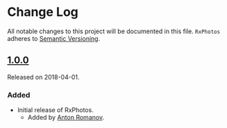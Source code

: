 # Change Log
All notable changes to this project will be documented in this file.
`RxPhotos` adheres to [Semantic Versioning](http://semver.org/).

## [1.0.0](https://github.com/Istered/RxPhotos/releases/tag/1.0.0)
Released on 2018-04-01.

### Added
- Initial release of RxPhotos.
  - Added by [Anton Romanov](https://github.com/istered).
